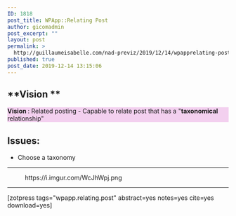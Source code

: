 ```yaml
---
ID: 1818
post_title: WPApp::Relating Post
author: gicomadmin
post_excerpt: ""
layout: post
permalink: >
  http://guillaumeisabelle.com/nad-previz/2019/12/14/wpapprelating-post/
published: true
post_date: 2019-12-14 13:15:06
---
```

<!-- wp:heading -->

## **Vision ** 

<!-- /wp:heading -->

<!-- wp:paragraph {"customBackgroundColor":"#f3d0ef"} -->

<p style="background-color:#f3d0ef" class="has-background">
  <strong>Vision </strong>: Related posting - Capable to relate post that has a "<strong>taxonomical</strong> relationship"
</p>

<!-- /wp:paragraph -->

<!-- wp:heading -->

## Issues:

<!-- /wp:heading -->

<!-- wp:list -->

*   Choose a taxonomy

<!-- /wp:list -->

<!-- wp:separator -->

<hr class="wp-block-separator" />

<!-- /wp:separator -->

<!-- wp:more -->

<!--more-->

<!-- /wp:more -->

<!-- wp:core-embed/imgur {"url":"https://i.imgur.com/WcJhWpj.png","type":"rich","providerNameSlug":"imgur","className":""} --><figure class="wp-block-embed-imgur wp-block-embed is-type-rich is-provider-imgur">

<div class="wp-block-embed__wrapper">
  https://i.imgur.com/WcJhWpj.png
</div></figure> 

<!-- /wp:core-embed/imgur -->

<!-- wp:separator -->

<hr class="wp-block-separator" />

<!-- /wp:separator -->

<!-- wp:shortcode --> [zotpress tags="wpapp.relating.post" abstract=yes notes=yes cite=yes download=yes] 

<!-- /wp:shortcode -->

<!-- wp:paragraph -->



<!-- /wp:paragraph -->